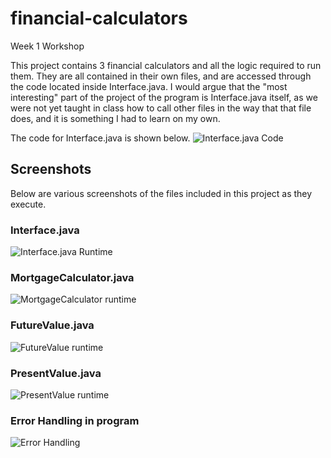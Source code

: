 # financial-calculators
Week 1 Workshop

This project contains 3 financial calculators and all the logic required to run them.
They are all contained in their own files, and are accessed through the code located inside Interface.java.
I would argue that the "most interesting" part of the project of the program is Interface.java itself, as we were not yet taught in class how to call other files in the way that that file does, and it is something I had to learn on my own.

The code for Interface.java is shown below.
![Interface.java Code](https://github.com/CallMeCJUnderscore/financial-calculators/assets/36345590/0702651f-2a05-4663-bcb5-a721c1db73e4)

## Screenshots
Below are various screenshots of the files included in this project as they execute.

### Interface.java
![Interface.java Runtime](https://github.com/CallMeCJUnderscore/financial-calculators/assets/36345590/1cf632a6-7d11-41c9-865d-80d79bbf8c27)

### MortgageCalculator.java
![MortgageCalculator runtime](https://github.com/CallMeCJUnderscore/financial-calculators/assets/36345590/07c3bb29-42ad-4727-a793-e6275dc9addd)

### FutureValue.java
![FutureValue runtime](https://github.com/CallMeCJUnderscore/financial-calculators/assets/36345590/7e80042f-3460-49fa-befa-d31d508ac28d)

### PresentValue.java
![PresentValue runtime](https://github.com/CallMeCJUnderscore/financial-calculators/assets/36345590/fdc7db93-6362-4117-8073-8486d17a1b99)

### Error Handling in program
![Error Handling](https://github.com/CallMeCJUnderscore/financial-calculators/assets/36345590/6b59ad2c-363e-4bc6-a3e0-0097e4de50d3)

